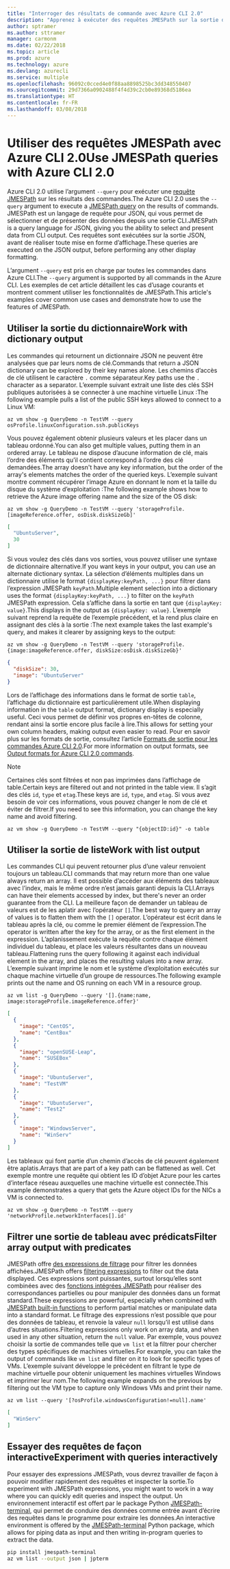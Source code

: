 ```yaml
---
title: "Interroger des résultats de commande avec Azure CLI 2.0"
description: "Apprenez à exécuter des requêtes JMESPath sur la sortie des commandes Azure CLI 2.0."
author: sptramer
ms.author: sttramer
manager: carmonm
ms.date: 02/22/2018
ms.topic: article
ms.prod: azure
ms.technology: azure
ms.devlang: azurecli
ms.service: multiple
ms.openlocfilehash: 96092c0cced4e0f88aa8898525bc3dd348550407
ms.sourcegitcommit: 29d7366a0902488f4f4d39c2cb0e89368d5186ea
ms.translationtype: HT
ms.contentlocale: fr-FR
ms.lasthandoff: 03/08/2018
---
```

# <a name="use-jmespath-queries-with-azure-cli-20"></a><span data-ttu-id="9d1c9-103">Utiliser des requêtes JMESPath avec Azure CLI 2.0</span><span class="sxs-lookup"><span data-stu-id="9d1c9-103">Use JMESPath queries with Azure CLI 2.0</span></span>

<span data-ttu-id="9d1c9-104">Azure CLI 2.0 utilise l’argument `--query` pour exécuter une [requête JMESPath](http://jmespath.org) sur les résultats des commandes.</span><span class="sxs-lookup"><span data-stu-id="9d1c9-104">The Azure CLI 2.0 uses the `--query` argument to execute a [JMESPath query](http://jmespath.org) on the results of commands.</span></span> <span data-ttu-id="9d1c9-105">JMESPath est un langage de requête pour JSON, qui vous permet de sélectionner et de présenter des données depuis une sortie CLI.</span><span class="sxs-lookup"><span data-stu-id="9d1c9-105">JMESPath is a query language for JSON, giving you the ability to select and present data from CLI output.</span></span> <span data-ttu-id="9d1c9-106">Ces requêtes sont exécutées sur la sortie JSON, avant de réaliser toute mise en forme d’affichage.</span><span class="sxs-lookup"><span data-stu-id="9d1c9-106">These queries are executed on the JSON output, before performing any other display formatting.</span></span>

<span data-ttu-id="9d1c9-107">L’argument `--query` est pris en charge par toutes les commandes dans Azure CLI.</span><span class="sxs-lookup"><span data-stu-id="9d1c9-107">The `--query` argument is supported by all commands in the Azure CLI.</span></span> <span data-ttu-id="9d1c9-108">Les exemples de cet article détaillent les cas d’usage courants et montrent comment utiliser les fonctionnalités de JMESPath.</span><span class="sxs-lookup"><span data-stu-id="9d1c9-108">This article's examples cover common use cases and demonstrate how to use the features of JMESPath.</span></span>

## <a name="work-with-dictionary-output"></a><span data-ttu-id="9d1c9-109">Utiliser la sortie du dictionnaire</span><span class="sxs-lookup"><span data-stu-id="9d1c9-109">Work with dictionary output</span></span>

<span data-ttu-id="9d1c9-110">Les commandes qui retournent un dictionnaire JSON ne peuvent être analysées que par leurs noms de clé.</span><span class="sxs-lookup"><span data-stu-id="9d1c9-110">Commands that return a JSON dictionary can be explored by their key names alone.</span></span> <span data-ttu-id="9d1c9-111">Les chemins d’accès de clé utilisent le caractère `.` comme séparateur.</span><span class="sxs-lookup"><span data-stu-id="9d1c9-111">Key paths use the `.` character as a separator.</span></span> <span data-ttu-id="9d1c9-112">L’exemple suivant extrait une liste des clés SSH publiques autorisées à se connecter à une machine virtuelle Linux :</span><span class="sxs-lookup"><span data-stu-id="9d1c9-112">The following example pulls a list of the public SSH keys allowed to connect to a Linux VM:</span></span>

```azurecli
az vm show -g QueryDemo -n TestVM --query osProfile.linuxConfiguration.ssh.publicKeys
```

<span data-ttu-id="9d1c9-113">Vous pouvez également obtenir plusieurs valeurs et les placer dans un tableau ordonné.</span><span class="sxs-lookup"><span data-stu-id="9d1c9-113">You can also get multiple values, putting them in an ordered array.</span></span> <span data-ttu-id="9d1c9-114">Le tableau ne dispose d’aucune information de clé, mais l’ordre des éléments qu’il contient correspond à l’ordre des clé demandées.</span><span class="sxs-lookup"><span data-stu-id="9d1c9-114">The array doesn't have any key information, but the order of the array's elements matches the order of the queried keys.</span></span> <span data-ttu-id="9d1c9-115">L’exemple suivant montre comment récupérer l’image Azure en donnant le nom et la taille du disque du système d’exploitation :</span><span class="sxs-lookup"><span data-stu-id="9d1c9-115">The following example shows how to retrieve the Azure image offering name and the size of the OS disk:</span></span>

```azurecli
az vm show -g QueryDemo -n TestVM --query 'storageProfile.[imageReference.offer, osDisk.diskSizeGb]'
```

```json
[
  "UbuntuServer",
  30
]
```

<span data-ttu-id="9d1c9-116">Si vous voulez des clés dans vos sorties, vous pouvez utiliser une syntaxe de dictionnaire alternative.</span><span class="sxs-lookup"><span data-stu-id="9d1c9-116">If you want keys in your output, you can use an alternate dictionary syntax.</span></span> <span data-ttu-id="9d1c9-117">La sélection d’éléments multiples dans un dictionnaire utilise le format `{displayKey:keyPath, ...}` pour filtrer dans l’expression JMESPath `keyPath`.</span><span class="sxs-lookup"><span data-stu-id="9d1c9-117">Multiple element selection into a dictionary uses the format `{displayKey:keyPath, ...}` to filter on the `keyPath` JMESPath expression.</span></span> <span data-ttu-id="9d1c9-118">Cela s’affiche dans la sortie en tant que `{displayKey: value}`.</span><span class="sxs-lookup"><span data-stu-id="9d1c9-118">This displays in the output as `{displayKey: value}`.</span></span> <span data-ttu-id="9d1c9-119">L’exemple suivant reprend la requête de l’exemple précédent, et la rend plus claire en assignant des clés à la sortie :</span><span class="sxs-lookup"><span data-stu-id="9d1c9-119">The next example takes the last example's query, and makes it clearer by assigning keys to the output:</span></span>

```azurecli
az vm show -g QueryDemo -n TestVM --query 'storageProfile.{image:imageReference.offer, diskSize:osDisk.diskSizeGb}'
```

```json
{
  "diskSize": 30,
  "image": "UbuntuServer"
}
```

<span data-ttu-id="9d1c9-120">Lors de l’affichage des informations dans le format de sortie `table`, l’affichage du dictionnaire est particulièrement utile.</span><span class="sxs-lookup"><span data-stu-id="9d1c9-120">When displaying information in the `table` output format, dictionary display is especially useful.</span></span> <span data-ttu-id="9d1c9-121">Ceci vous permet de définir vos propres en-têtes de colonne, rendant ainsi la sortie encore plus facile à lire.</span><span class="sxs-lookup"><span data-stu-id="9d1c9-121">This allows for setting your own column headers, making output even easier to read.</span></span> <span data-ttu-id="9d1c9-122">Pour en savoir plus sur les formats de sortie, consultez l’article [Formats de sortie pour les commandes Azure CLI 2.0](/cli/azure/format-output-azure-cli).</span><span class="sxs-lookup"><span data-stu-id="9d1c9-122">For more information on output formats, see [Output formats for Azure CLI 2.0 commands](/cli/azure/format-output-azure-cli).</span></span>

> [!NOTE]
> <span data-ttu-id="9d1c9-123">Certaines clés sont filtrées et non pas imprimées dans l’affichage de table.</span><span class="sxs-lookup"><span data-stu-id="9d1c9-123">Certain keys are filtered out and not printed in the table view.</span></span> <span data-ttu-id="9d1c9-124">Il s’agit des clés `id`, `type` et `etag`.</span><span class="sxs-lookup"><span data-stu-id="9d1c9-124">These keys are `id`, `type`, and `etag`.</span></span> <span data-ttu-id="9d1c9-125">Si vous avez besoin de voir ces informations, vous pouvez changer le nom de clé et éviter de filtrer.</span><span class="sxs-lookup"><span data-stu-id="9d1c9-125">If you need to see this information, you can change the key name and avoid filtering.</span></span>
>
> ```azurecli
> az vm show -g QueryDemo -n TestVM --query "{objectID:id}" -o table
> ```

## <a name="work-with-list-output"></a><span data-ttu-id="9d1c9-126">Utiliser la sortie de liste</span><span class="sxs-lookup"><span data-stu-id="9d1c9-126">Work with list output</span></span>

<span data-ttu-id="9d1c9-127">Les commandes CLI qui peuvent retourner plus d’une valeur renvoient toujours un tableau.</span><span class="sxs-lookup"><span data-stu-id="9d1c9-127">CLI commands that may return more than one value always return an array.</span></span> <span data-ttu-id="9d1c9-128">Il est possible d’accéder aux éléments des tableaux avec l’index, mais le même ordre n’est jamais garanti depuis la CLI.</span><span class="sxs-lookup"><span data-stu-id="9d1c9-128">Arrays can have their elements accessed by index, but there's never an order guarantee from the CLI.</span></span> <span data-ttu-id="9d1c9-129">La meilleure façon de demander un tableau de valeurs est de les aplatir avec l’opérateur `[]`.</span><span class="sxs-lookup"><span data-stu-id="9d1c9-129">The best way to query an array of values is to flatten them with the `[]` operator.</span></span> <span data-ttu-id="9d1c9-130">L’opérateur est écrit dans le tableau après la clé, ou comme le premier élément de l’expression.</span><span class="sxs-lookup"><span data-stu-id="9d1c9-130">The operator is written after the key for the array, or as the first element in the expression.</span></span> <span data-ttu-id="9d1c9-131">L’aplanissement exécute la requête contre chaque élément individuel du tableau, et place les valeurs résultantes dans un nouveau tableau.</span><span class="sxs-lookup"><span data-stu-id="9d1c9-131">Flattening runs the query following it against each individual element in the array, and places the resulting values into a new array.</span></span> <span data-ttu-id="9d1c9-132">L’exemple suivant imprime le nom et le système d’exploitation exécutés sur chaque machine virtuelle d’un groupe de ressources.</span><span class="sxs-lookup"><span data-stu-id="9d1c9-132">The following example prints out the name and OS running on each VM in a resource group.</span></span> 

```azurecli
az vm list -g QueryDemo --query '[].{name:name, image:storageProfile.imageReference.offer}'
```

```json
[
  {
    "image": "CentOS",
    "name": "CentBox"
  },
  {
    "image": "openSUSE-Leap",
    "name": "SUSEBox"
  },
  {
    "image": "UbuntuServer",
    "name": "TestVM"
  },
  {
    "image": "UbuntuServer",
    "name": "Test2"
  },
  {
    "image": "WindowsServer",
    "name": "WinServ"
  }
]
```

<span data-ttu-id="9d1c9-133">Les tableaux qui font partie d’un chemin d’accès de clé peuvent également être aplatis.</span><span class="sxs-lookup"><span data-stu-id="9d1c9-133">Arrays that are part of a key path can be flattened as well.</span></span> <span data-ttu-id="9d1c9-134">Cet exemple montre une requête qui obtient les ID d’objet Azure pour les cartes d’interface réseau auxquelles une machine virtuelle est connectée.</span><span class="sxs-lookup"><span data-stu-id="9d1c9-134">This example demonstrates a query that gets the Azure object IDs for the NICs a VM is connected to.</span></span>

```azurecli
az vm show -g QueryDemo -n TestVM --query 'networkProfile.networkInterfaces[].id'
```

## <a name="filter-array-output-with-predicates"></a><span data-ttu-id="9d1c9-135">Filtrer une sortie de tableau avec prédicats</span><span class="sxs-lookup"><span data-stu-id="9d1c9-135">Filter array output with predicates</span></span>

<span data-ttu-id="9d1c9-136">JMESPath offre [des expressions de filtrage](http://jmespath.org/specification.html#filterexpressions) pour filtrer les données affichées.</span><span class="sxs-lookup"><span data-stu-id="9d1c9-136">JMESPath offers [filtering expressions](http://jmespath.org/specification.html#filterexpressions) to filter out the data displayed.</span></span> <span data-ttu-id="9d1c9-137">Ces expressions sont puissantes, surtout lorsqu’elles sont combinées avec des [fonctions intégrées JMESPath](http://jmespath.org/specification.html#built-in-functions) pour réaliser des correspondances partielles ou pour manipuler des données dans un format standard.</span><span class="sxs-lookup"><span data-stu-id="9d1c9-137">These expressions are powerful, especially when combined with [JMESPath built-in functions](http://jmespath.org/specification.html#built-in-functions) to perform partial matches or manipulate data into a standard format.</span></span> <span data-ttu-id="9d1c9-138">Le filtrage des expressions n’est possible que pour des données de tableau, et renvoie la valeur `null` lorsqu’il est utilisé dans d’autres situations.</span><span class="sxs-lookup"><span data-stu-id="9d1c9-138">Filtering expressions only work on array data, and when used in any other situation, return the `null` value.</span></span> <span data-ttu-id="9d1c9-139">Par exemple, vous pouvez choisir la sortie de commandes telle que `vm list` et la filtrer pour chercher des types spécifiques de machines virtuelles.</span><span class="sxs-lookup"><span data-stu-id="9d1c9-139">For example, you can take the output of commands like `vm list` and filter on it to look for specific types of VMs.</span></span> <span data-ttu-id="9d1c9-140">L’exemple suivant développe le précédent en filtrant le type de machine virtuelle pour obtenir uniquement les machines virtuelles Windows et imprimer leur nom.</span><span class="sxs-lookup"><span data-stu-id="9d1c9-140">The following example expands on the previous by filtering out the VM type to capture only Windows VMs and print their name.</span></span>

```azurecli
az vm list --query '[?osProfile.windowsConfiguration!=null].name'
```

```json
[
  "WinServ"
]
```

## <a name="experiment-with-queries-interactively"></a><span data-ttu-id="9d1c9-141">Essayer des requêtes de façon interactive</span><span class="sxs-lookup"><span data-stu-id="9d1c9-141">Experiment with queries interactively</span></span>

<span data-ttu-id="9d1c9-142">Pour essayer des expressions JMESPath, vous devrez travailler de façon à pouvoir modifier rapidement des requêtes et inspecter la sortie.</span><span class="sxs-lookup"><span data-stu-id="9d1c9-142">To experiment with JMESPath expressions, you might want to work in a way where you can quickly edit queries and inspect the output.</span></span> <span data-ttu-id="9d1c9-143">Un environnement interactif est offert par le package Python [JMESPath-terminal](https://github.com/jmespath/jmespath.terminal), qui permet de conduire des données comme entrée avant d’écrire des requêtes dans le programme pour extraire les données.</span><span class="sxs-lookup"><span data-stu-id="9d1c9-143">An interactive environment is offered by the [JMESPath-terminal](https://github.com/jmespath/jmespath.terminal) Python package, which allows for piping data as input and then writing in-program queries to extract the data.</span></span>

```bash
pip install jmespath-terminal
az vm list --output json | jpterm
```
